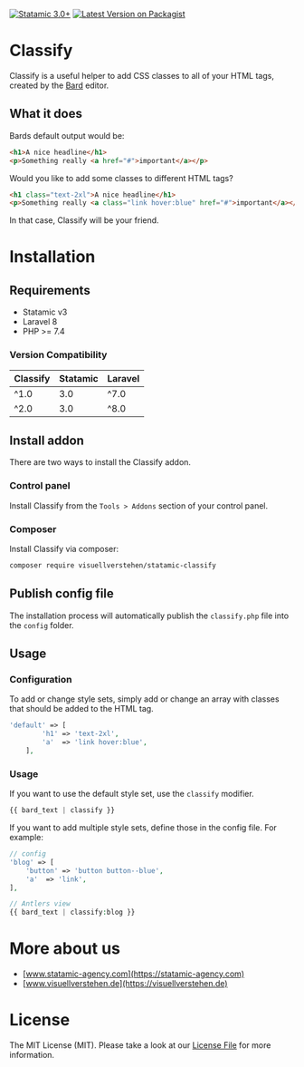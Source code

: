 [![Statamic 3.0+](https://img.shields.io/badge/Statamic-3.0+-FF269E?style=for-the-badge&link=https://statamic.com)](https://statamic.com/addons/visuellverstehen/classify)
[![Latest Version on Packagist](https://img.shields.io/packagist/v/visuellverstehen/statamic-classify.svg?style=for-the-badge)](https://packagist.org/packages/visuellverstehen/statamic-classify)

# Classify
Classify is a useful helper to add CSS classes to all of your HTML tags, created by the [Bard](https://statamic.dev/fieldtypes/bard) editor. 

## What it does
Bards default output would be:
```html
<h1>A nice headline</h1>
<p>Something really <a href="#">important</a></p>
```

Would you like to add some classes to different HTML tags?
```html
<h1 class="text-2xl">A nice headline</h1>
<p>Something really <a class="link hover:blue" href="#">important</a></p>
```

In that case, Classify will be your friend.

# Installation

## Requirements

- Statamic v3
- Laravel 8
- PHP >= 7.4

### Version Compatibility

| Classify  | Statamic | Laravel
|:----------|:---------|:---------
| ^1.0      |  3.0     |  ^7.0 
| ^2.0      |  3.0     |  ^8.0   

## Install addon

There are two ways to install the Classify addon.

### Control panel

Install Classify from the `Tools > Addons` section of your control panel.

### Composer

Install Classify via composer:

```bash
composer require visuellverstehen/statamic-classify
```

## Publish config file

The installation process will automatically publish the `classify.php` file into the `config` folder.

## Usage

### Configuration
To add or change style sets, simply add or change an array with classes that should be added to the HTML tag.
```php
'default' => [
        'h1' => 'text-2xl',
        'a'  => 'link hover:blue',
    ],
```

### Usage

If you want to use the default style set, use the `classify` modifier. 
```php
{{ bard_text | classify }}
```

If you want to add multiple style sets, define those in the config file. For example:
```php
// config
'blog' => [
    'button' => 'button button--blue',
    'a'  => 'link',
],

// Antlers view
{{ bard_text | classify:blog }}
```

# More about us
- [www.statamic-agency.com](https://statamic-agency.com)
- [www.visuellverstehen.de](https://visuellverstehen.de)

# License
The MIT License (MIT). Please take a look at our [License File](LICENSE.md) for more information.
